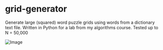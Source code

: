 # grid-generator
Generate large (squared) word puzzle grids using words from a dictionary text file. Written in Python for a lab from my algorithms course. Tested up to N = 50,000

![Image](https://i.imgur.com/IOBY1iG.png)
